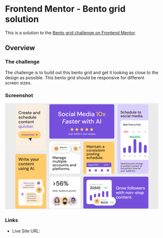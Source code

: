 # Frontend Mentor - Bento grid solution

This is a solution to the [Bento grid challenge on Frontend Mentor](https://www.frontendmentor.io/challenges/bento-grid-RMydElrlOj).

## Overview

### The challenge

The challenge is to build out this bento grid and get it looking as close to the design as possible. This bento grid should be responsive for different screen sizes.

### Screenshot

![](./screenshot.png)

### Links

- Live Site URL: []()